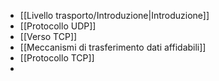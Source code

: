 - [[Livello trasporto/Introduzione|Introduzione]]
- [[Protocollo UDP]]
- [[Verso TCP]]
- [[Meccanismi di trasferimento dati affidabili]]
- [[Protocollo TCP]]
- 